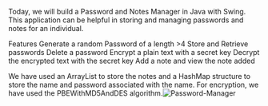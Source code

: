 Today, we will build a Password and Notes Manager in Java with Swing. This application can be helpful in storing and managing passwords and notes for an individual.

Features
Generate a random Password of a length >4
Store and Retrieve passwords
Delete a password
Encrypt a plain text with a secret key
Decrypt the encrypted text with the secret key
Add a note and view the note added

We have used an ArrayList to store the notes and a HashMap structure to store the name and password associated with the name. For encryption, we have used the PBEWithMD5AndDES algorithm.![Password-Manager](https://user-images.githubusercontent.com/74030143/222928594-35f451c9-c7e2-4265-a358-3b8b4d7b4e3e.jpg)
